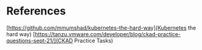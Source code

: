 # References

[https://github.com/mmumshad/kubernetes-the-hard-way](Kubernetes the hard way)
[https://tanzu.vmware.com/developer/blog/ckad-practice-questions-sept-21/](CKAD Practice Tasks)
